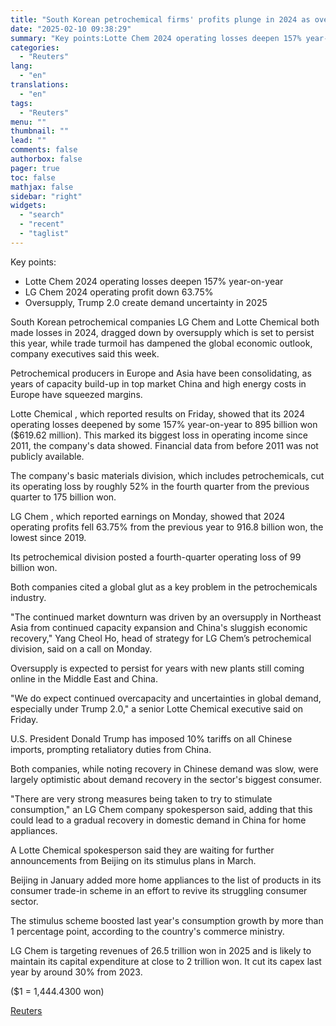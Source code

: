 ```yaml
---
title: "South Korean petrochemical firms' profits plunge in 2024 as oversupply persists"
date: "2025-02-10 09:38:29"
summary: "Key points:Lotte Chem 2024 operating losses deepen 157% year-on-yearLG Chem 2024 operating profit down 63.75%Oversupply, Trump 2.0 create demand uncertainty in 2025 South Korean petrochemical companies LG Chem and Lotte Chemical both made losses in 2024, dragged down by oversupply which is set to persist this year, while trade turmoil..."
categories:
  - "Reuters"
lang:
  - "en"
translations:
  - "en"
tags:
  - "Reuters"
menu: ""
thumbnail: ""
lead: ""
comments: false
authorbox: false
pager: true
toc: false
mathjax: false
sidebar: "right"
widgets:
  - "search"
  - "recent"
  - "taglist"
---
```


Key points:

* Lotte Chem 2024 operating losses deepen 157% year-on-year
* LG Chem 2024 operating profit down 63.75%
* Oversupply, Trump 2.0 create demand uncertainty in 2025

South Korean petrochemical companies LG Chem and Lotte Chemical both made losses in 2024, dragged down by oversupply which is set to persist this year, while trade turmoil has dampened the global economic outlook, company executives said this week.

Petrochemical producers in Europe and Asia have been consolidating, as years of capacity build-up in top market China and high energy costs in Europe have squeezed margins.

Lotte Chemical , which reported results on Friday, showed that its 2024 operating losses deepened by some 157% year-on-year to 895 billion won ($619.62 million). This marked its biggest loss in operating income since 2011, the company's data showed. Financial data from before 2011 was not publicly available.

The company's basic materials division, which includes petrochemicals, cut its operating loss by roughly 52% in the fourth quarter from the previous quarter to 175 billion won.

LG Chem , which reported earnings on Monday, showed that 2024 operating profits fell 63.75% from the previous year to 916.8 billion won, the lowest since 2019.

Its petrochemical division posted a fourth-quarter operating loss of 99 billion won.

Both companies cited a global glut as a key problem in the petrochemicals industry.

"The continued market downturn was driven by an oversupply in Northeast Asia from continued capacity expansion and China's sluggish economic recovery," Yang Cheol Ho, head of strategy for LG Chem’s petrochemical division, said on a call on Monday.

Oversupply is expected to persist for years with new plants still coming online in the Middle East and China.

"We do expect continued overcapacity and uncertainties in global demand, especially under Trump 2.0," a senior Lotte Chemical executive said on Friday.

U.S. President Donald Trump has imposed 10% tariffs on all Chinese imports, prompting retaliatory duties from China.

Both companies, while noting recovery in Chinese demand was slow, were largely optimistic about demand recovery in the sector's biggest consumer.

"There are very strong measures being taken to try to stimulate consumption," an LG Chem company spokesperson said, adding that this could lead to a gradual recovery in domestic demand in China for home appliances.

A Lotte Chemical spokesperson said they are waiting for further announcements from Beijing on its stimulus plans in March.

Beijing in January added more home appliances to the list of products in its consumer trade-in scheme in an effort to revive its struggling consumer sector.

The stimulus scheme boosted last year's consumption growth by more than 1 percentage point, according to the country's commerce ministry.

LG Chem is targeting revenues of 26.5 trillion won in 2025 and is likely to maintain its capital expenditure at close to 2 trillion won. It cut its capex last year by around 30% from 2023.

($1 = 1,444.4300 won)

[Reuters](https://www.tradingview.com/news/reuters.com,2025:newsml_L1N3P101F:0-south-korean-petrochemical-firms-profits-plunge-in-2024-as-oversupply-persists/)
